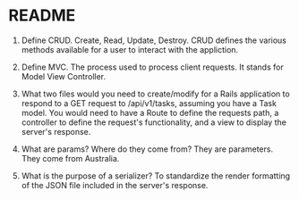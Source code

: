 # README
1. Define CRUD.
Create, Read, Update, Destroy. CRUD defines the various methods available for a user to interact with the appliction. 

2. Define MVC.
The process used to process client requests. It stands for Model View Controller.

3. What two files would you need to create/modify for a Rails application to respond to a GET request to /api/v1/tasks, assuming you have a Task model.
You would need to have a Route to define the requests path, a controller to define the request's functionality, and a view to display the server's response.

4. What are params? Where do they come from?
They are parameters. They come from Australia.

5. What is the purpose of a serializer?
To standardize the render formatting of the JSON file included in the server's response.